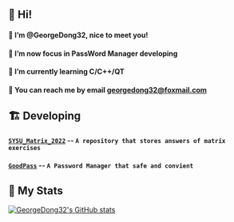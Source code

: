 ## 👏 Hi! 
#### 🍻 I’m @GeorgeDong32, nice to meet you! 
#### 👀 I’m now focus in PassWord Manager developing 
#### 📖 I’m currently learning C/C++/QT 
#### 💬 You can reach me by email georgedong32@foxmail.com 
## 🏗️ Developing
#### [`SYSU_Matrix_2022`](https://github.com/GeorgeDong32/SYSU_Matrix_2022) -- `A repository that stores answers of matrix exercises`
#### [`GoodPass`](https://github.com/GeorgeDong32/GoodPass) -- `A Password Manager that safe and convient`
## 🚀 My Stats
[![GeorgeDong32's GitHub stats](https://github-readme-stats-one-topaz-92.vercel.app/api?username=GeorgeDong32&show_icons=true&hide=contribs&bg_color=45,34558b,FFFFFF&title_color=FFFFFF&icon_color=F5DF4D&hide_border=1)](https://github.com/GeorgeDong32/github-readme-stats)
